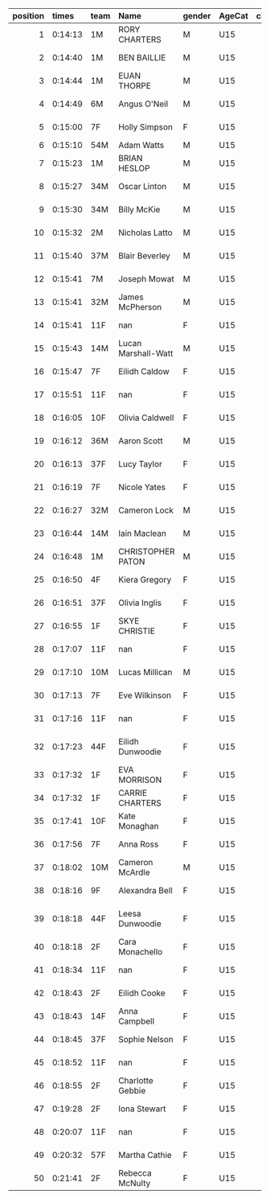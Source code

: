 |   position | times   | team   | Name                | gender   | AgeCat   |   clubnumber | Club name            | Website                              |
|-----------:|:--------|:-------|:--------------------|:---------|:---------|-------------:|:---------------------|:-------------------------------------|
|          1 | 0:14:13 | 1M     | RORY CHARTERS       | M        | U15      |            1 | East Kilbride AC     | http://www.ekac.org.uk/              |
|          2 | 0:14:40 | 1M     | BEN BAILLIE         | M        | U15      |            1 | East Kilbride AC     | http://www.ekac.org.uk/              |
|          3 | 0:14:44 | 1M     | EUAN THORPE         | M        | U15      |            1 | East Kilbride AC     | http://www.ekac.org.uk/              |
|          4 | 0:14:49 | 6M     | Angus O'Neil        | M        | U15      |            6 | Cambuslang Harriers  | https://cambuslangharriers.org/      |
|          5 | 0:15:00 | 7F     | Holly Simpson       | F        | U15      |            7 | Giffnock North AC    | https://www.giffnocknorth.co.uk/     |
|          6 | 0:15:10 | 54M    | Adam Watts          | M        | U15      |           54 | VP-Glasgow           | https://www.vp-glasgow.com           |
|          7 | 0:15:23 | 1M     | BRIAN HESLOP        | M        | U15      |            1 | East Kilbride AC     | http://www.ekac.org.uk/              |
|          8 | 0:15:27 | 34M    | Oscar Linton        | M        | U15      |           34 | Kilbarchan AAC       | https://kilbarchanaac.org.uk/        |
|          9 | 0:15:30 | 34M    | Billy McKie         | M        | U15      |           34 | Kilbarchan AAC       | https://kilbarchanaac.org.uk/        |
|         10 | 0:15:32 | 2M     | Nicholas Latto      | M        | U15      |            2 | Kilmarnock H&AC      | http://www.kilmarnockharriers.com/   |
|         11 | 0:15:40 | 37M    | Blair Beverley      | M        | U15      |           37 | Law & District AAC   | http://www.lawaac.co.uk/             |
|         12 | 0:15:41 | 7M     | Joseph Mowat        | M        | U15      |            7 | Giffnock North AC    | https://www.giffnocknorth.co.uk/     |
|         13 | 0:15:41 | 32M    | James McPherson     | M        | U15      |           32 | Helensburgh AAC      | https://www.helensburghaac.com/      |
|         14 | 0:15:41 | 11F    | nan                 | F        | U15      |           11 | Airdrie Harriers     | http://airdrieharriers.org/          |
|         15 | 0:15:43 | 14M    | Lucan Marshall-Watt | M        | U15      |           14 | Ayr Seaforth AC      | https://www.ayrseaforth.co.uk/       |
|         16 | 0:15:47 | 7F     | Eilidh Caldow       | F        | U15      |            7 | Giffnock North AC    | https://www.giffnocknorth.co.uk/     |
|         17 | 0:15:51 | 11F    | nan                 | F        | U15      |           11 | Airdrie Harriers     | http://airdrieharriers.org/          |
|         18 | 0:16:05 | 10F    | Olivia Caldwell     | F        | U15      |           10 | Shettleston Harriers | http://shettlestonharriers.org.uk/   |
|         19 | 0:16:12 | 36M    | Aaron Scott         | M        | U15      |           36 | Larkhall YMCA        | https://www.larkhallymcaharriers.org |
|         20 | 0:16:13 | 37F    | Lucy Taylor         | F        | U15      |           37 | Law & District AAC   | http://www.lawaac.co.uk/             |
|         21 | 0:16:19 | 7F     | Nicole Yates        | F        | U15      |            7 | Giffnock North AC    | https://www.giffnocknorth.co.uk/     |
|         22 | 0:16:27 | 32M    | Cameron Lock        | M        | U15      |           32 | Helensburgh AAC      | https://www.helensburghaac.com/      |
|         23 | 0:16:44 | 14M    | Iain Maclean        | M        | U15      |           14 | Ayr Seaforth AC      | https://www.ayrseaforth.co.uk/       |
|         24 | 0:16:48 | 1M     | CHRISTOPHER PATON   | M        | U15      |            1 | East Kilbride AC     | http://www.ekac.org.uk/              |
|         25 | 0:16:50 | 4F     | Kiera Gregory       | F        | U15      |            4 | Inverclyde AC        | https://www.inverclydeac.org/        |
|         26 | 0:16:51 | 37F    | Olivia Inglis       | F        | U15      |           37 | Law & District AAC   | http://www.lawaac.co.uk/             |
|         27 | 0:16:55 | 1F     | SKYE CHRISTIE       | F        | U15      |            1 | East Kilbride AC     | http://www.ekac.org.uk/              |
|         28 | 0:17:07 | 11F    | nan                 | F        | U15      |           11 | Airdrie Harriers     | http://airdrieharriers.org/          |
|         29 | 0:17:10 | 10M    | Lucas Millican      | M        | U15      |           10 | Shettleston Harriers | http://shettlestonharriers.org.uk/   |
|         30 | 0:17:13 | 7F     | Eve Wilkinson       | F        | U15      |            7 | Giffnock North AC    | https://www.giffnocknorth.co.uk/     |
|         31 | 0:17:16 | 11F    | nan                 | F        | U15      |           11 | Airdrie Harriers     | http://airdrieharriers.org/          |
|         32 | 0:17:23 | 44F    | Eilidh Dunwoodie    | F        | U15      |           44 | North Ayrshire AAC   | https://naathletics.co.uk/           |
|         33 | 0:17:32 | 1F     | EVA MORRISON        | F        | U15      |            1 | East Kilbride AC     | http://www.ekac.org.uk/              |
|         34 | 0:17:32 | 1F     | CARRIE CHARTERS     | F        | U15      |            1 | East Kilbride AC     | http://www.ekac.org.uk/              |
|         35 | 0:17:41 | 10F    | Kate Monaghan       | F        | U15      |           10 | Shettleston Harriers | http://shettlestonharriers.org.uk/   |
|         36 | 0:17:56 | 7F     | Anna Ross           | F        | U15      |            7 | Giffnock North AC    | https://www.giffnocknorth.co.uk/     |
|         37 | 0:18:02 | 10M    | Cameron McArdle     | M        | U15      |           10 | Shettleston Harriers | http://shettlestonharriers.org.uk/   |
|         38 | 0:18:16 | 9F     | Alexandra Bell      | F        | U15      |            9 | Garscube Harriers    | https://www.garscubeharriers.org.uk/ |
|         39 | 0:18:18 | 44F    | Leesa Dunwoodie     | F        | U15      |           44 | North Ayrshire AAC   | https://naathletics.co.uk/           |
|         40 | 0:18:18 | 2F     | Cara Monachello     | F        | U15      |            2 | Kilmarnock H&AC      | http://www.kilmarnockharriers.com/   |
|         41 | 0:18:34 | 11F    | nan                 | F        | U15      |           11 | Airdrie Harriers     | http://airdrieharriers.org/          |
|         42 | 0:18:43 | 2F     | Eilidh Cooke        | F        | U15      |            2 | Kilmarnock H&AC      | http://www.kilmarnockharriers.com/   |
|         43 | 0:18:43 | 14F    | Anna Campbell       | F        | U15      |           14 | Ayr Seaforth AC      | https://www.ayrseaforth.co.uk/       |
|         44 | 0:18:45 | 37F    | Sophie Nelson       | F        | U15      |           37 | Law & District AAC   | http://www.lawaac.co.uk/             |
|         45 | 0:18:52 | 11F    | nan                 | F        | U15      |           11 | Airdrie Harriers     | http://airdrieharriers.org/          |
|         46 | 0:18:55 | 2F     | Charlotte Gebbie    | F        | U15      |            2 | Kilmarnock H&AC      | http://www.kilmarnockharriers.com/   |
|         47 | 0:19:28 | 2F     | Iona Stewart        | F        | U15      |            2 | Kilmarnock H&AC      | http://www.kilmarnockharriers.com/   |
|         48 | 0:20:07 | 11F    | nan                 | F        | U15      |           11 | Airdrie Harriers     | http://airdrieharriers.org/          |
|         49 | 0:20:32 | 57F    | Martha Cathie       | F        | U15      |           57 | Whitemoss AAC        | https://whitemossaac.co.uk/          |
|         50 | 0:21:41 | 2F     | Rebecca McNulty     | F        | U15      |            2 | Kilmarnock H&AC      | http://www.kilmarnockharriers.com/   |